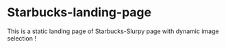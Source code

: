 # Starbucks-landing-page
This is a static landing page of Starbucks-Slurpy page with dynamic image selection !
